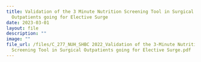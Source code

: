 ```yaml
---
title: Validation of the 3 Minute Nutrition Screening Tool in Surgical
  Outpatients going for Elective Surge
date: 2023-03-01
layout: file
description: ""
image: ""
file_url: /files/C_277_NUH_SHBC 2022_Validation of the 3-Minute Nutrition
  Screening Tool in Surgical Outpatients going for Elective Surge.pdf
---
```

